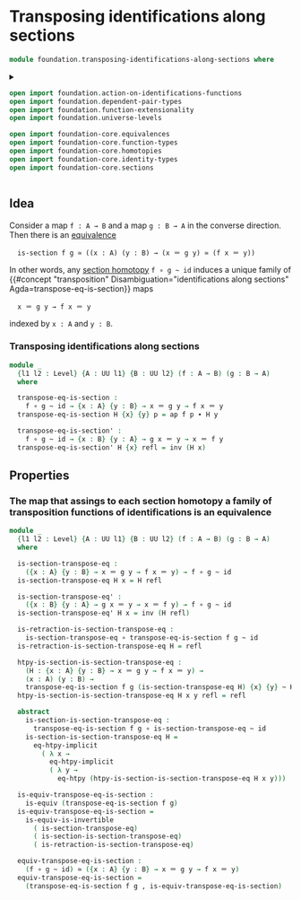 # Transposing identifications along sections

```agda
module foundation.transposing-identifications-along-sections where
```

<details><summary>

```agda
open import foundation.action-on-identifications-functions
open import foundation.dependent-pair-types
open import foundation.function-extensionality
open import foundation.universe-levels

open import foundation-core.equivalences
open import foundation-core.function-types
open import foundation-core.homotopies
open import foundation-core.identity-types
open import foundation-core.sections
```

</details>

## Idea

Consider a map `f : A → B` and a map `g : B → A` in the converse direction. Then there is an [equivalence](foundation-core.equivalences.md)

```text
  is-section f g ≃ ((x : A) (y : B) → (x ＝ g y) ≃ (f x ＝ y))
```

In other words, any [section homotopy](foundation-core.sections.md) `f ∘ g ~ id` induces a unique family of {{#concept "transposition" Disambiguation="identifications along sections" Agda=transpose-eq-is-section}} maps

```text
  x ＝ g y → f x ＝ y
```

indexed by `x : A` and `y : B`. 

### Transposing identifications along sections

```agda
module _
  {l1 l2 : Level} {A : UU l1} {B : UU l2} (f : A → B) (g : B → A)
  where

  transpose-eq-is-section :
    f ∘ g ~ id → {x : A} {y : B} → x ＝ g y → f x ＝ y
  transpose-eq-is-section H {x} {y} p = ap f p ∙ H y

  transpose-eq-is-section' :
    f ∘ g ~ id → {x : B} {y : A} → g x ＝ y → x ＝ f y
  transpose-eq-is-section' H {x} refl = inv (H x)
```

## Properties

### The map that assings to each section homotopy a family of transposition functions of identifications is an equivalence

```agda
module _
  {l1 l2 : Level} {A : UU l1} {B : UU l2} (f : A → B) (g : B → A)
  where

  is-section-transpose-eq :
    ({x : A} {y : B} → x ＝ g y → f x ＝ y) → f ∘ g ~ id
  is-section-transpose-eq H x = H refl

  is-section-transpose-eq' :
    ({x : B} {y : A} → g x ＝ y → x ＝ f y) → f ∘ g ~ id
  is-section-transpose-eq' H x = inv (H refl)

  is-retraction-is-section-transpose-eq :
    is-section-transpose-eq ∘ transpose-eq-is-section f g ~ id
  is-retraction-is-section-transpose-eq H = refl

  htpy-is-section-is-section-transpose-eq :
    (H : {x : A} {y : B} → x ＝ g y → f x ＝ y) →
    (x : A) (y : B) →
    transpose-eq-is-section f g (is-section-transpose-eq H) {x} {y} ~ H {x} {y}
  htpy-is-section-is-section-transpose-eq H x y refl = refl

  abstract
    is-section-is-section-transpose-eq :
      transpose-eq-is-section f g ∘ is-section-transpose-eq ~ id
    is-section-is-section-transpose-eq H =
      eq-htpy-implicit
        ( λ x →
          eq-htpy-implicit
          ( λ y →
            eq-htpy (htpy-is-section-is-section-transpose-eq H x y)))

  is-equiv-transpose-eq-is-section :
    is-equiv (transpose-eq-is-section f g)
  is-equiv-transpose-eq-is-section =
    is-equiv-is-invertible
      ( is-section-transpose-eq)
      ( is-section-is-section-transpose-eq)
      ( is-retraction-is-section-transpose-eq)

  equiv-transpose-eq-is-section :
    (f ∘ g ~ id) ≃ ({x : A} {y : B} → x ＝ g y → f x ＝ y)
  equiv-transpose-eq-is-section =
    (transpose-eq-is-section f g , is-equiv-transpose-eq-is-section)
```
